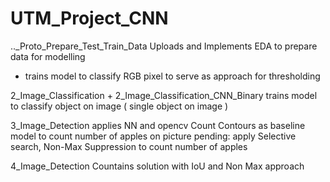 # UTM_Project_CNN
.._Proto_Prepare_Test_Train_Data  Uploads and Implements EDA to prepare data for modelling
 +  trains model to classify RGB pixel to serve as approach for thresholding

  2_Image_Classification  +  2_Image_Classification_CNN_Binary trains model to classify 
  object on image ( single object on image )

  3_Image_Detection 
    applies NN and opencv Count Contours as baseline model to count number of apples on picture
    pending: apply Selective search,  Non-Max Suppression to count number of apples

 4_Image_Detection     Countains solution with IoU and Non Max approach 
  
